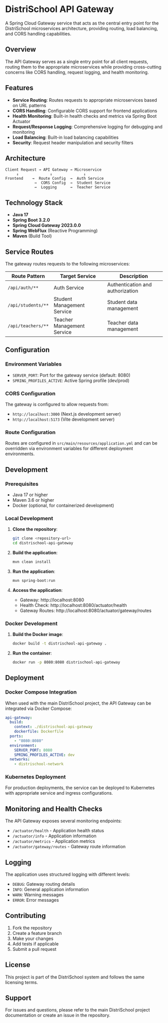 # DistriSchool API Gateway

A Spring Cloud Gateway service that acts as the central entry point for the DistriSchool microservices architecture, providing routing, load balancing, and CORS handling capabilities.

## Overview

The API Gateway serves as a single entry point for all client requests, routing them to the appropriate microservices while providing cross-cutting concerns like CORS handling, request logging, and health monitoring.

## Features

- **Service Routing**: Routes requests to appropriate microservices based on URL patterns
- **CORS Handling**: Configurable CORS support for frontend applications
- **Health Monitoring**: Built-in health checks and metrics via Spring Boot Actuator
- **Request/Response Logging**: Comprehensive logging for debugging and monitoring
- **Load Balancing**: Built-in load balancing capabilities
- **Security**: Request header manipulation and security filters

## Architecture

```
Client Request → API Gateway → Microservice
     ↓              ↓              ↓
Frontend    →  Route Config  →  Auth Service
             →  CORS Config  →  Student Service
             →  Logging      →  Teacher Service
```

## Technology Stack

- **Java 17**
- **Spring Boot 3.2.0**
- **Spring Cloud Gateway 2023.0.0**
- **Spring WebFlux** (Reactive Programming)
- **Maven** (Build Tool)

## Service Routes

The gateway routes requests to the following microservices:

| Route Pattern | Target Service | Description |
|---------------|----------------|-------------|
| `/api/auth/**` | Auth Service | Authentication and authorization |
| `/api/students/**` | Student Management Service | Student data management |
| `/api/teachers/**` | Teacher Management Service | Teacher data management |

## Configuration

### Environment Variables

- `SERVER_PORT`: Port for the gateway service (default: 8080)
- `SPRING_PROFILES_ACTIVE`: Active Spring profile (dev/prod)

### CORS Configuration

The gateway is configured to allow requests from:
- `http://localhost:3000` (Next.js development server)
- `http://localhost:5173` (Vite development server)

### Route Configuration

Routes are configured in `src/main/resources/application.yml` and can be overridden via environment variables for different deployment environments.

## Development

### Prerequisites

- Java 17 or higher
- Maven 3.6 or higher
- Docker (optional, for containerized development)

### Local Development

1. **Clone the repository**:
   ```bash
   git clone <repository-url>
   cd distrischool-api-gateway
   ```

2. **Build the application**:
   ```bash
   mvn clean install
   ```

3. **Run the application**:
   ```bash
   mvn spring-boot:run
   ```

4. **Access the application**:
   - Gateway: http://localhost:8080
   - Health Check: http://localhost:8080/actuator/health
   - Gateway Routes: http://localhost:8080/actuator/gateway/routes

### Docker Development

1. **Build the Docker image**:
   ```bash
   docker build -t distrischool-api-gateway .
   ```

2. **Run the container**:
   ```bash
   docker run -p 8080:8080 distrischool-api-gateway
   ```

## Deployment

### Docker Compose Integration

When used with the main DistriSchool project, the API Gateway can be integrated via Docker Compose:

```yaml
api-gateway:
  build:
    context: ./distrischool-api-gateway
    dockerfile: Dockerfile
  ports:
    - "8080:8080"
  environment:
    SERVER_PORT: 8080
    SPRING_PROFILES_ACTIVE: dev
  networks:
    - distrischool-network
```

### Kubernetes Deployment

For production deployments, the service can be deployed to Kubernetes with appropriate service and ingress configurations.

## Monitoring and Health Checks

The API Gateway exposes several monitoring endpoints:

- `/actuator/health` - Application health status
- `/actuator/info` - Application information
- `/actuator/metrics` - Application metrics
- `/actuator/gateway/routes` - Gateway route information

## Logging

The application uses structured logging with different levels:

- `DEBUG`: Gateway routing details
- `INFO`: General application information
- `WARN`: Warning messages
- `ERROR`: Error messages

## Contributing

1. Fork the repository
2. Create a feature branch
3. Make your changes
4. Add tests if applicable
5. Submit a pull request

## License

This project is part of the DistriSchool system and follows the same licensing terms.

## Support

For issues and questions, please refer to the main DistriSchool project documentation or create an issue in the repository.


